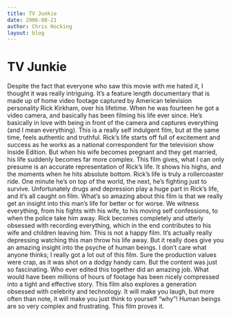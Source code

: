 ```yaml
---
title: TV Junkie
date: 2006-08-21
author: Chris Hocking
layout: blog
---
```

# TV Junkie

Despite the fact that everyone who saw this movie with me hated it, I thought it was really intriguing. It’s a feature length documentary that is made up of home video footage captured by American television personality Rick Kirkham, over his lifetime. When he was fourteen he got a video camera, and basically has been filming his life ever since. He’s basically in love with being in front of the camera and captures everything (and I mean everything). This is a really self indulgent film, but at the same time, feels authentic and truthful. Rick’s life starts off full of excitement and success as he works as a national correspondent for the television show Inside Edition. But when his wife becomes pregnant and they get married, his life suddenly becomes far more complex. This film gives, what I can only presume is an accurate representation of Rick’s life. It shows his highs, and the moments when he hits absolute bottom. Rick’s life is truly a rollercoaster ride. One minute he’s on top of the world, the next, he’s fighting just to survive. Unfortunately drugs and depression play a huge part in Rick’s life, and it’s all caught on film. What’s so amazing about this film is that we really get an insight into this man’s life for better or for worse. We witness everything, from his fights with his wife, to his moving self confessions, to when the police take him away. Rick becomes completely and utterly obsessed with recording everything, which in the end contributes to his wife and children leaving him. This is not a happy film. It’s actually really depressing watching this man throw his life away. But it really does give you an amazing insight into the psyche of human beings. I don’t care what anyone thinks; I really got a lot out of this film. Sure the production values were crap, as it was shot on a dodgy handy cam. But the content was just so fascinating. Who ever edited this together did an amazing job. What would have been millions of hours of footage has been nicely compressed into a tight and effective story. This film also explores a generation obsessed with celebrity and technology. It will make you laugh, but more often than note, it will make you just think to yourself “why”! Human beings are so very complex and frustrating. This film proves it.